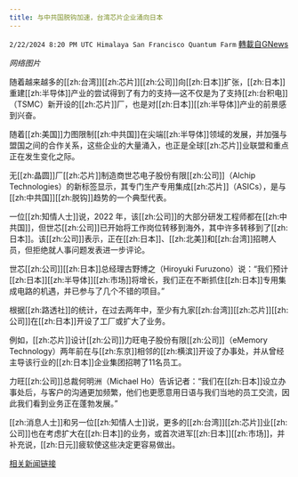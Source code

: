 ```yaml
---
title: 与中共国脱钩加速，台湾芯片企业涌向日本
---
```

`2/22/2024 8:20 PM UTC Himalaya San Francisco Quantum Farm` [轉載自GNews](https://gnews.org/articles/2333188)

*网络图片*

随着越来越多的[[zh:台湾]][[zh:芯片]][[zh:公司]]向[[zh:日本]]扩张，[[zh:日本]]重建[[zh:半导体]]产业的尝试得到了有力的支持—这不仅是为了支持[[zh:台积电]]（TSMC）新开设的[[zh:芯片]]厂，也是对[[zh:日本]][[zh:半导体]]产业的前景感到兴奋。

随着[[zh:美国]]力图限制[[zh:中共国]]在尖端[[zh:半导体]]领域的发展，并加强与盟国之间的合作关系，这些企业的大量涌入，也正是全球[[zh:芯片]]业联盟和重点正在发生变化之际。

无[[zh:晶圆]]厂[[zh:芯片]]制造商世芯电子股份有限[[zh:公司]]（Alchip Technologies）的新标签显示，其专门生产专用集成[[zh:芯片]]（ASICs），是与[[zh:中共国]][[zh:脱钩]]趋势的一个典型代表。

一位[[zh:知情人士]]说，2022 年，该[[zh:公司]]的大部分研发工程师都在[[zh:中共国]]，但世芯[[zh:公司]]已开始将工作岗位转移到海外，其中许多转移到了[[zh:日本]]。该[[zh:公司]]表示，正在[[zh:日本]]、[[zh:北美]]和[[zh:台湾]]招聘人员，但拒绝就人事问题发表进一步评论。

世芯[[zh:公司]][[zh:日本]]总经理古野博之（Hiroyuki Furuzono）说：“我们预计[[zh:日本]][[zh:半导体]][[zh:市场]]将增长，我们正在不断抓住[[zh:日本]]专用集成电路的机遇，并已参与了几个不错的项目。”

根据[[zh:路透社]]的统计，在过去两年中，至少有九家[[zh:台湾]][[zh:芯片]][[zh:公司]]在[[zh:日本]]开设了工厂或扩大了业务。

例如，[[zh:芯片]]设计[[zh:公司]]力旺电子股份有限[[zh:公司]]（eMemory Technology）两年前在与[[zh:东京]]相邻的[[zh:横滨]]开设了办事处，并从曾经主导该行业的[[zh:日本]]企业集团招聘了11名员工。

力旺[[zh:公司]]总裁何明洲（Michael Ho）告诉记者：“我们在[[zh:日本]]设立办事处后，与客户的沟通更加频繁，他们也更愿意用日语与我们当地的员工交流，因此我们看到业务正在蓬勃发展。”

[[zh:消息人士]]和另一位[[zh:知情人士]]说，更多的[[zh:台湾]][[zh:芯片]]业[[zh:公司]]也在考虑扩大在[[zh:日本]]的业务，或首次进军[[zh:日本]][[zh:市场]]，并补充说，[[zh:日元]]疲软使这些决定更容易做出。

[相关新闻链接](https://www.reuters.com/technology/taiwan-chip-firms-flock-japan-china-decoupling-accelerates-2024-02-21/)
